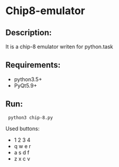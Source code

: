 # Chip8-emulator

Description:
-----------
It is a chip-8 emulator writen for python.task

Requirements:
------------
- python3.5+
- PyQt5.9+
 
Run:
---
```
 python3 chip-8.py
```

Used buttons:
* 1 2 3 4
* q w e r
* a s d f
* z x c v

